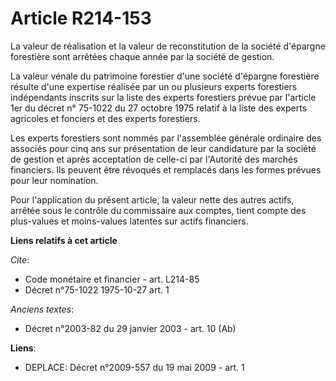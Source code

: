 # Article R214-153

La valeur de réalisation et la valeur de reconstitution de la société d'épargne forestière sont arrêtées chaque année par la
société de gestion.

La valeur vénale du patrimoine forestier d'une société d'épargne forestière résulte d'une expertise réalisée par un ou
plusieurs experts forestiers indépendants inscrits sur la liste des experts forestiers prévue par l'article 1er du décret n°
75-1022 du 27 octobre 1975 relatif à la liste des experts agricoles et fonciers et des experts forestiers.

Les experts forestiers sont nommés par l'assemblée générale ordinaire des associés pour cinq ans sur présentation de leur
candidature par la société de gestion et après acceptation de celle-ci par l'Autorité des marchés financiers. Ils peuvent
être révoqués et remplacés dans les formes prévues pour leur nomination.

Pour l'application du présent article, la valeur nette des autres actifs, arrêtée sous le contrôle du commissaire aux
comptes, tient compte des plus-values et moins-values latentes sur actifs financiers.

**Liens relatifs à cet article**

_Cite_:

  - Code monétaire et financier - art. L214-85
  - Décret n°75-1022 1975-10-27 art. 1

_Anciens textes_:

  - Décret n°2003-82 du 29 janvier 2003 - art. 10 (Ab)

**Liens**:

  - DEPLACE: Décret n°2009-557 du 19 mai 2009 - art. 1
